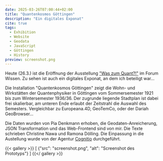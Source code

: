```yaml
---
date: 2025-03-26T07:00:44+02:00
title: "Quantenkosmos Göttingen"
description: "Ein digitales Exponat"
cite: true
tags:
  - Exhibition
  - Website
  - Geodata
  - JavaScript
  - Göttingen
  - History
preview: screenshot.png
---
```


Heute (26.3.) ist die Eröffnung der Ausstellung ["Was zum Quant?!"](https://www.forum-wissen.de/event/eroeffnung-was-zum-quant/) im Forum Wissen. Zu sehen ist auch ein digitales Exponat, an dem ich beteiligt war...
<!--more-->

Die Installation "Quantenkosmos Göttingen" zeigt die Wohn- und Wirkstätten der Quantenphysiker in Göttingen vom Sommersemester 1921 bis zum Wintersemester 1936/36. Der zugrunde liegende Stadtplan ist dabei frei skalierbar, am unteren Ende erlaubt der Zeitstrahl die Auswahl des Semesters.
Vergleichbar zu Europeana.4D, GeoTemCo, oder der Dariah GeoBrowser...

Die Daten wurden von Pia Denkmann erhoben, die Geodaten-Anreicherung, JSON Transformation und das Web-Frontend sind von mir. Die Texte schrieben Christine Nawa und Ramona Dölling. Die Einpassung in die Austellung wurde von der Agentur [Cognitio](https://www.cognitio.de/) durchgeführt.

{{< gallery >}}
[
  {"src": "screenshot.png", "alt": "Screenshot des Prototyps"}
]
{{</ gallery >}}
